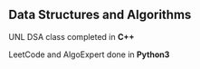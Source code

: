 ## Data Structures and Algorithms

UNL DSA class completed in **C++**

LeetCode and AlgoExpert done in **Python3**
